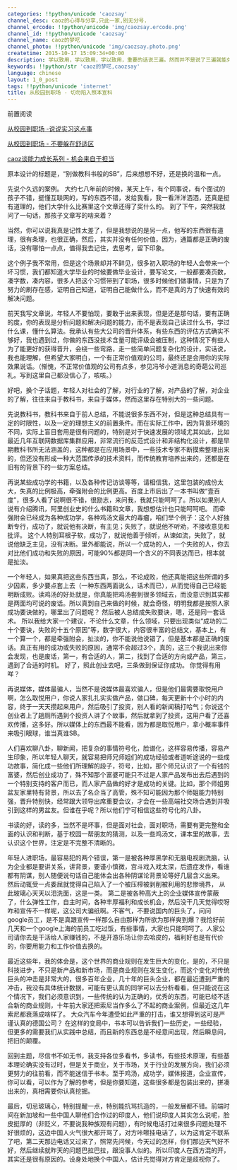 ```yaml
---
categories: !!python/unicode 'caozsay'
channel_desc: caoz的心得与分享,只此一家,别无分号.
channel_ercode: !!python/unicode 'img/caozsay.ercode.png'
channel_id: !!python/unicode 'caozsay'
channel_name: caoz的梦呓
channel_photo: !!python/unicode 'img/caozsay.photo.png'
createtime: 2015-10-17 15:09:34+00:00
description: 学以致用，学以致用，学以致用，重要的话说三遍。然而并不是说了三遍就能兑现。
keywords: !!python/str 'caoz的梦呓,caozsay'
language: chinese
layout: 1_0_post
tags: !!python/unicode 'internet'
title: 从校园到职场 - 切勿陷入照本宣科
---
```

<div class="rich_media_content" id="js_content">
<p>
         前置阅读
        </p>
<p>
<a data_ue_src="http://mp.weixin.qq.com/s?__biz=MzI0MjA1Mjg2Ng==&amp;mid=209629879&amp;idx=1&amp;sn=7cfdbb7b77eef28981d46f5f6ec59ad8&amp;scene=21#wechat_redirect" href="http://mp.weixin.qq.com/s?__biz=MzI0MjA1Mjg2Ng==&amp;mid=209629879&amp;idx=1&amp;sn=7cfdbb7b77eef28981d46f5f6ec59ad8&amp;scene=21#wechat_redirect" target="_blank">
          从校园到职场 -说说实习这点事
         </a>
</p>
<p>
<a data_ue_src="http://mp.weixin.qq.com/s?__biz=MzI0MjA1Mjg2Ng==&amp;mid=209676214&amp;idx=1&amp;sn=81c86176067f62fdd242cb1777702d6a&amp;scene=21#wechat_redirect" href="http://mp.weixin.qq.com/s?__biz=MzI0MjA1Mjg2Ng==&amp;mid=209676214&amp;idx=1&amp;sn=81c86176067f62fdd242cb1777702d6a&amp;scene=21#wechat_redirect" target="_blank">
          从校园到职场 - 不要躲在舒适区
         </a>
</p>
<p>
<a data_ue_src="http://mp.weixin.qq.com/s?__biz=MzI0MjA1Mjg2Ng==&amp;mid=209733294&amp;idx=1&amp;sn=111340c5aa21a98dd8b76abc1016dc68&amp;scene=21#wechat_redirect" href="http://mp.weixin.qq.com/s?__biz=MzI0MjA1Mjg2Ng==&amp;mid=209733294&amp;idx=1&amp;sn=111340c5aa21a98dd8b76abc1016dc68&amp;scene=21#wechat_redirect" target="_blank">
          caoz谈能力成长系列 - 机会来自于担当
         </a>
</p>
<p>
         原本设计的标题是，“别做教科书般的SB”，后来想想不好，还是换的温和一点。
        </p>
<p>
</p>
<p>
         先说个久远的案例。 大约七八年前的时候，某天上午，有个同事说，有个面试的孩子不错，挺懂互联网的，写的东西不错，发给我看，我一看洋洋洒洒，还真是挺有道理的，他们大学什么比赛里这个文章还得了奖什么的。 到了下午，突然我就问了一句话，那孩子文章写的啥来着？
        </p>
<p>
</p>
<p>
         当然，你可以说我真是记性太差了，但是我想说的是另一点，他写的东西很有道理，很有条理，也很正确，然后，其实并没有任何价值，因为，通篇都是正确的废话，没有哪怕一点点，值得我去记住，去思考，留下印象。
        </p>
<p>
</p>
<p>
         这个例子我不常用，但是这个场景却并不鲜见，很多初入职场的年轻人会带来一个坏习惯，我们都知道大学毕业的时候要做毕业设计，要写论文，一般都要凑页数，凑字数，凑内容，很多人把这个习惯带到了职场，很多时候他们做事情，只是为了努力的刷存在感，证明自己知道，证明自己能做什么，而不是真的为了快速有效的解决问题。
        </p>
<p>
</p>
<p>
         前天我写文章说，年轻人不要怕现，要敢于出来表现，但是还是那句话，要有正确的度，你的表现是分析问题和解决问题的能力，而不是表现自己读过什么书，学过什么课，懂什么算法。我承认有些大公司的晋升体系，有些东西的评估方式确实不够好，我也遇到过，你做的东西没技术含量可能评级会被压制，这种情况下有些人为了能更好的获得晋升，会绕一些弯路，走一些简单问题复杂化的设计，实话说，我也能理解，但希望大家明白，一个有正常价值观的公司，最终还是会用你的实际效果说话。（惭愧，不正常价值观的公司有点多，参见冯爷小道消息的奇葩公司巡礼。写到这里自己都没信心了，咳咳。）
        </p>
<p>
</p>
<p>
         好吧，换个子话题，年轻人对社会的了解，对行业的了解，对产品的了解，对企业的了解，往往来自于教科书，来自于媒体，然而这里存在特别大的一些问题。
        </p>
<p>
</p>
<p>
         先说教科书，教科书来自于前人总结，不能说很多东西不对，但是这种总结具有一定的时限性，以及一定的理想主义的前置条件。而在实际工作中，因为背景环境的不同，实际上盲目套用是很有问题的，特别是对于快速发展的领域尤其如此，比如最近几年互联网数据库集群应用，非常流行的反范式设计和非结构化设计，都是早期教科书所无法涵盖的，这种都是在应用场景中，一些技术专家不断摸索整理出来的，但还没有形成一种大范围传承的技术资料，而传统教育培养出来的，还都是在旧有的背景下的一些方案总结。
        </p>
<p>
</p>
<p>
         再说某些成功学的书籍，以及各种传记访谈等等，请相信我，这里包装的成份太大，失真的比例极高，牵强附会的比例更高。百度上市后出了一本书叫做“壹百度”，很多人看了说啊很不错，很励志，来问我，我就只能呵呵了。所以如果别人说有介绍腾讯，阿里创业史的什么书籍和文章，我想想估计也只能呵呵吧。 而牵强附会已经成为各种成功学，各种鸡汤文最大的毒瘤，咱们举个例子：这个人好独断专行，成功了，就说他有决断，有主见；失败了，就说他不听劝，不接收意见和批评。 这个人特别耳根子软，成功了，就说他善于倾听，从谏如流，失败了，就说他缺乏主见，没有决断。里外都能说，所以一个成功的人，一个失败的人，你去对比他们成功和失败的原因，可能90%都是同一个含义的不同表达而已，根本就是扯淡。
        </p>
<p>
</p>
<p>
         一个年轻人，如果真把这些东西当真，那么，不论成败，他还真能把这些所谓的多少因素，多少要点套上去（一种东西两面说么，话术而已），从而觉得自己已经能明断成败。读鸡汤的好处就是，你真能把鸡汤套到很多领域去，而没意识到其实都是两面均可说的废话。所以真到自己来做的时候，就会奇怪，明明我都是按照人家成功要诀做的，哪里出了问题呢？ 然后被人总结成失败要诀，嗯，还是同一套话术。 所以我给大家一个建议，不论什么文章，什么领域，只要出现类似“成功的二十个要诀，失败的十五个原因”等，数字很大，内容很丰富的总结文，基本上，有一个算一个，都是牵强附会，扯淡的，你不能说他说错了，但是基本都是正确的废话。真正有用的成功或失败的原因，通常不会超过3个，真的，这三个我说出来你会发现，也是废话，第一，有合适的人，第二，找到了合适的方向或产品，第三，遇到了合适的时机。 好了，照此创业去吧，三条做到保证你成功。 你觉得有用咩？
        </p>
<p>
</p>
<p>
         再说媒体，媒体最骗人，当然不是说媒体最喜欢骗人，但是他们最需要取悦用户啊，怎么取悦用户，你说人家扎扎实实做产品，做口碑，每天更新十个小时的内容，终于一天天攒起来用户，然后吸引了投资，别人看的新闻稿打哈气；你说这个创业者上了趟厕所遇到个投资人讲了个故事，然后就拿到了投资，这用户看了还喜欢传播，这多好。所以媒体上的东西最不能看，因为都是取悦用户，拿小概率事件来吸引眼球，谁当真谁SB。
        </p>
<p>
</p>
<p>
         人们喜欢聊八卦，聊新闻，把复杂的事情符号化，脸谱化，这样容易传播，容易产生印象，所以年轻人聊天，就容易把师兄师姐们的成功经验或者道听途说的一些成功故事，简化成一些他们所理解的段子，符号，比如，那个师兄认识了一个有钱的富婆，然后创业成功了，殊不知那个富婆可能只不过是人家产品发布出去后遇到的一个特别支持的客户而已，而人家产品做的好才是成功的关键。比如，那个师姐男盆友家里特有背景，所以去了名企当了高管，殊不知可能因为那个师姐能力特别强，晋升特别快，经常跟大领导出席重要会议，才会在一些高端社交场合遇到并吸引到这样的男盆友。但谁在乎呢？所以他们宁可相信这些符号化的八卦。
        </p>
<p>
</p>
<p>
         书读的好，读的多，当然不是坏事，但是面对社会，面对职场，需要有更完整和全面的认识和判断，基于校园一帮朋友的猜测，以及一些鸡汤文，课本里的故事，去认识这个世界，注定是不完整不清晰的。
        </p>
<p>
</p>
<p>
         年轻人进职场，最容易犯的两个错误，第一是被各种厚黑学和无脑电视剧洗脑，认为企业都是要讲关系，讲背景，要谨小慎微，宫斗戏入戏太深，后遗症发作，看谁都有阴谋，别人随便说句话自己能体会出各种阴谋论背景论等好几层含义出来。 然后动辄受一点委屈就觉得自己陷入了一个被压榨被剥削被利用的悲惨境界， 从此玻璃心天天以泪洗面，这是一类。 第二是被各种高大上的企业媒体宣传蒙蔽了，什么弹性工作，自主时间，各种丰厚福利和成长机会，然后没干几天觉得哎呀咋和宣传不一样呢，这公司大骗纸啊。不客气，不要说国内的巨头了，问问google员工，是不是真跟宣传一样那么自由那样为所欲为那样爽到爆？我恰好前几天和一个google上海的前员工吃过饭，有些事情，大家也只能呵呵了。人家公司请你去是干活给人家赚钱的，不是开游乐场让你去哈皮的，福利好也是有代价的，你要用能力和工作价值去换的。
        </p>
<p>
</p>
<p>
         最近这些年，我的体会是，这个世界的商业规则在发生巨大的变化，是的，不只是科技进步，不只是新产品和新市场，而是商业规则在发生变化，而这个变化对传统巨头的冲击是非常大的，很多百年企业，几十年的巨头企业，都在最近遭到严重的冲击，我没有具体统计数据，可能有更认真的同学可以去分析看看，但只能说在这个情况下，我们必须意识到，一些传统的认为正确的，优秀的东西，可能已经不适合新的商业规则，十年前大家还把索尼当作多么了不起的商业案例，但最近这几年索尼都衰落成啥样了。 大众汽车今年遭受如此严重的打击，谁又想得到这可是严谨认真的德国公司？ 在这样的变局中，书本可以告诉我们一些历史，一些经验，但更多的需要我们从实践中总结，而且新的东西总是不经意间出现，然后瞬息间，把旧的颠覆。
        </p>
<p>
</p>
<p>
         回到主题，尽信书不如无书，我支持各位多看书，多读书，有些技术原理，有些基本理论确实没有过时，但是关于商业，关于市场，关于行业的发展方向，我们必须更努力的往前看，而不能迷信于书本。至于鸡汤，成功学，媒体报道，企业宣传，你可以看，可以作为了解的参考，但是你要知道，这些很多都是包装出来的，拼凑出来的，真相需要你认真挖掘。
        </p>
<p>
</p>
<p>
         最后，切忌玻璃心，特别提醒一点，特别能抗骂抗造的，一般发展都不错。前端时间在新加坡和一些中国人聊他们合作过的印度人，他们说印度人其实怎么说呢，脸皮挺厚的（非贬义，不要说我种族观有问题），有时候电话打过来很多问题处理不好很烦的，这边中国人火气很大都开骂了，对方咔嚓挂电话了，以为这肯定不联系了吧，第二天那边电话又过来了，照常先问候，今天过的怎样，你们那边天气好不好，然后继续就昨天的问题巴拉巴拉，跟没事人似的。所以印度人在西方混的开，其实还是很有原因的。设身处地换个中国人，估计先觉得对方肯定是歧视你了。
        </p>
<p>
</p>
</div>